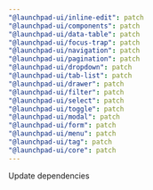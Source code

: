 ```yaml
---
"@launchpad-ui/inline-edit": patch
"@launchpad-ui/components": patch
"@launchpad-ui/data-table": patch
"@launchpad-ui/focus-trap": patch
"@launchpad-ui/navigation": patch
"@launchpad-ui/pagination": patch
"@launchpad-ui/dropdown": patch
"@launchpad-ui/tab-list": patch
"@launchpad-ui/drawer": patch
"@launchpad-ui/filter": patch
"@launchpad-ui/select": patch
"@launchpad-ui/toggle": patch
"@launchpad-ui/modal": patch
"@launchpad-ui/form": patch
"@launchpad-ui/menu": patch
"@launchpad-ui/tag": patch
"@launchpad-ui/core": patch
---
```


Update dependencies
